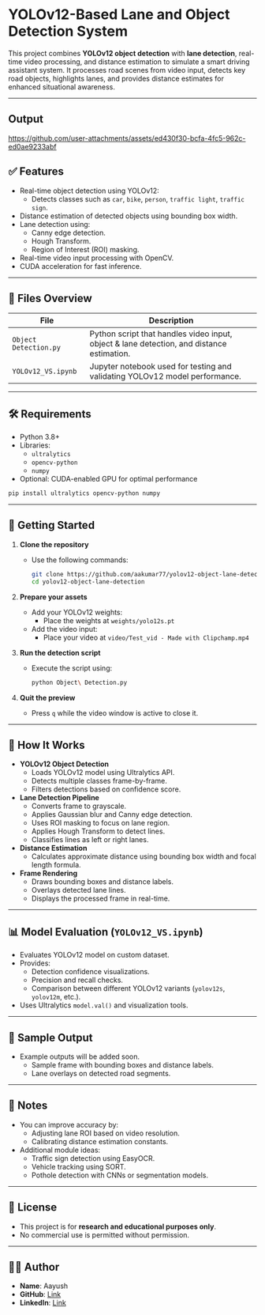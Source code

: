 
# YOLOv12-Based Lane and Object Detection System

This project combines **YOLOv12 object detection** with **lane detection**, real-time video processing, and distance estimation to simulate a smart driving assistant system. It processes road scenes from video input, detects key road objects, highlights lanes, and provides distance estimates for enhanced situational awareness.

---

## Output


https://github.com/user-attachments/assets/ed430f30-bcfa-4fc5-962c-ed0ae9233abf




## ✅ Features

- Real-time object detection using YOLOv12:
  - Detects classes such as `car`, `bike`, `person`, `traffic light`, `traffic sign`.
- Distance estimation of detected objects using bounding box width.
- Lane detection using:
  - Canny edge detection.
  - Hough Transform.
  - Region of Interest (ROI) masking.
- Real-time video input processing with OpenCV.
- CUDA acceleration for fast inference.

---

## 📁 Files Overview

| File                  | Description                                                                 |
|-----------------------|-----------------------------------------------------------------------------|
| `Object Detection.py` | Python script that handles video input, object & lane detection, and distance estimation. |
| `YOLOv12_VS.ipynb`    | Jupyter notebook used for testing and validating YOLOv12 model performance. |

---

## 🛠 Requirements

- Python 3.8+
- Libraries:
  - `ultralytics`
  - `opencv-python`
  - `numpy`
- Optional: CUDA-enabled GPU for optimal performance

```bash
pip install ultralytics opencv-python numpy
```

---

## 🚀 Getting Started

1. **Clone the repository**
   - Use the following commands:
     ```bash
     git clone https://github.com/aakumar77/yolov12-object-lane-detection.git
     cd yolov12-object-lane-detection
     ```

2. **Prepare your assets**
   - Add your YOLOv12 weights:
     - Place the weights at `weights/yolo12s.pt`
   - Add the video input:
     - Place your video at `video/Test_vid - Made with Clipchamp.mp4`

3. **Run the detection script**
   - Execute the script using:
     ```bash
     python Object\ Detection.py
     ```

4. **Quit the preview**
   - Press `q` while the video window is active to close it.

---

## 🧠 How It Works

- **YOLOv12 Object Detection**
  - Loads YOLOv12 model using Ultralytics API.
  - Detects multiple classes frame-by-frame.
  - Filters detections based on confidence score.
- **Lane Detection Pipeline**
  - Converts frame to grayscale.
  - Applies Gaussian blur and Canny edge detection.
  - Uses ROI masking to focus on lane region.
  - Applies Hough Transform to detect lines.
  - Classifies lines as left or right lanes.
- **Distance Estimation**
  - Calculates approximate distance using bounding box width and focal length formula.
- **Frame Rendering**
  - Draws bounding boxes and distance labels.
  - Overlays detected lane lines.
  - Displays the processed frame in real-time.

---

## 📊 Model Evaluation (`YOLOv12_VS.ipynb`)

- Evaluates YOLOv12 model on custom dataset.
- Provides:
  - Detection confidence visualizations.
  - Precision and recall checks.
  - Comparison between different YOLOv12 variants (`yolov12s`, `yolov12m`, etc.).
- Uses Ultralytics `model.val()` and visualization tools.

---

## 📸 Sample Output

- Example outputs will be added soon.
  - Sample frame with bounding boxes and distance labels.
  - Lane overlays on detected road segments.

---

## 📌 Notes

- You can improve accuracy by:
  - Adjusting lane ROI based on video resolution.
  - Calibrating distance estimation constants.
- Additional module ideas:
  - Traffic sign detection using EasyOCR.
  - Vehicle tracking using SORT.
  - Pothole detection with CNNs or segmentation models.

---

## 📄 License

- This project is for **research and educational purposes only**.
- No commercial use is permitted without permission.

---

## 👨‍💻 Author

- **Name**: Aayush
- **GitHub**: [Link](https://github.com/aakumar77)
- **LinkedIn**: [Link](https://linkedin.com/in/aayush-kumar-0811212a3)
